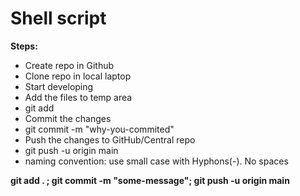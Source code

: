# Shell script
**Steps:**

* Create repo in Github
* Clone repo in local laptop
* Start developing
* Add the files to temp area
* git add <file-name>
* Commit the changes
* git commit -m "why-you-commited"
* Push the changes to GitHub/Central repo
* git push -u origin main
* naming convention: use small case with Hyphons(-). No spaces

**git add . ; git commit -m "some-message"; git push -u origin main**
